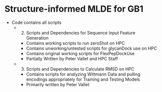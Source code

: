 # Structure-informed MLDE for GB1

- Code contains all scripts
	* 2. Scripts and Dependencies for Sequence Input Feature Generation
		* Contains working scripts to run zeroShot on HPC
		* Contains unworking/untested scripts for glycanDock use on HPC 
		* Contains original working scripts for FlexPepDockUse
		* Partially Written by Peter Vallet and HPC Staff
	* 3. Scripts and Dependencies to Calculate RMSD on HPC
		* Contains scripts for analyzing Wittmann Data and pulling encodings appropriately for Training and Testing Models 
		* Primarily written by Peter Vallet
